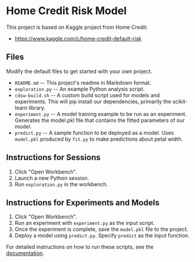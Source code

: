 # Home Credit Risk Model

This project is based on Kaggle project from Home Credit:
* https://www.kaggle.com/c/home-credit-default-risk

## Files

Modify the default files to get started with your own project.

* `README.md` -- This project's readme in Markdown format.
* `exploration.py` -- An example Python analysis script.
* `cdsw-build.sh` -- A custom build script used for models and experiments. This
will pip install our dependencies, primarily the scikit-learn library.
* `experiment.py` -- A model training example to be run as an experiment. Generates the
model.pkl file that contains the fitted parameters of our model.
* `predict.py` --  A sample function to be deployed as a model. Uses `model.pkl`
produced by `fit.py` to make predictions about petal width.

## Instructions for Sessions
1. Click "Open Workbench".
2. Launch a new Python session.
3. Run `exploration.py` in the workbench.

## Instructions for Experiments and Models
1. Click "Open Workbench".
2. Run an experiment with `experiment.py` as the input script.
3. Once the experiment is complete, save the `model.pkl` file to the project.
4. Deploy a model using `predict.py`. Specify `predict` as the input function.

For detailed instructions on how to run these scripts, see the [documentation](https://www.cloudera.com/documentation/data-science-workbench/latest/topics/cdsw_models_examples.html).  
